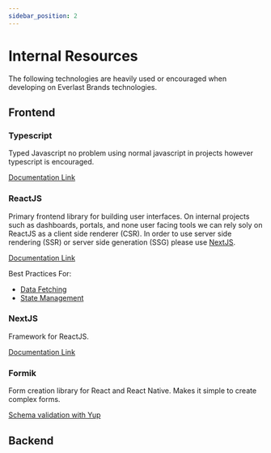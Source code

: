 ```yaml
---
sidebar_position: 2
---
```


# Internal Resources

The following technologies are heavily used or encouraged when developing on Everlast Brands technologies.

## Frontend

### Typescript

Typed Javascript no problem using normal javascript in projects however typescript is encouraged.

[Documentation Link](https://www.typescriptlang.org/docs/)

### ReactJS

Primary frontend library for building user interfaces. On internal projects such as dashboards, portals, and none user facing tools we can rely soly on ReactJS as a client side renderer (CSR). In order to use server side rendering (SSR) or server side generation (SSG) please use [NextJS](#nextjs).

[Documentation Link](https://reactjs.org/docs/getting-started.html)

Best Practices For:

- [Data Fetching](/docs/dev-best-practice-docs/data-fetching)
- [State Management](/docs/dev-best-practice-docs/data-fetching)

### NextJS

Framework for ReactJS.

[Documentation Link](https://nextjs.org/docs/getting-started)

### Formik

Form creation library for React and React Native. Makes it simple to create complex forms.

[Schema validation with Yup](/docs/everlast-brands-best-practices/form-validation)

## Backend

